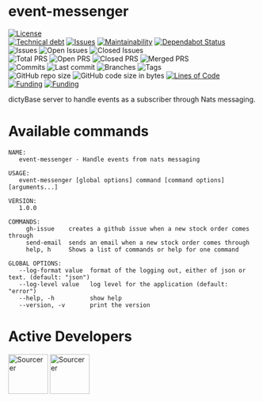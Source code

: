 # event-messenger
[![License](https://img.shields.io/badge/License-BSD%202--Clause-blue.svg)](LICENSE)   
[![Technical debt](https://badgen.net/codeclimate/tech-debt/dictyBase/event-messenger)](https://codeclimate.com/github/dictyBase/event-messenger/trends/technical_debt)
[![Issues](https://badgen.net/codeclimate/issues/dictyBase/event-messenger)](https://codeclimate.com/github/dictyBase/event-messenger/issues)
[![Maintainability](https://api.codeclimate.com/v1/badges/b760838bd7baa776bffd/maintainability)](https://codeclimate.com/github/dictyBase/event-messenger/maintainability)
[![Dependabot Status](https://api.dependabot.com/badges/status?host=github&repo=dictyBase/event-messenger)](https://dependabot.com)   
![Issues](https://badgen.net/github/issues/dictyBase/event-messenger)
![Open Issues](https://badgen.net/github/open-issues/dictyBase/event-messenger)
![Closed Issues](https://badgen.net/github/closed-issues/dictyBase/event-messenger)   
![Total PRS](https://badgen.net/github/prs/dictyBase/event-messenger)
![Open PRS](https://badgen.net/github/open-prs/dictyBase/event-messenger)
![Closed PRS](https://badgen.net/github/closed-prs/dictyBase/event-messenger)
![Merged PRS](https://badgen.net/github/merged-prs/dictyBase/event-messenger)   
![Commits](https://badgen.net/github/commits/dictyBase/event-messenger/develop)
![Last commit](https://badgen.net/github/last-commit/dictyBase/event-messenger/develop)
![Branches](https://badgen.net/github/branches/dictyBase/event-messenger)
![Tags](https://badgen.net/github/tags/dictyBase/event-messenger/?color=cyan)   
![GitHub repo size](https://img.shields.io/github/repo-size/dictyBase/event-messenger?style=plastic)
![GitHub code size in bytes](https://img.shields.io/github/languages/code-size/dictyBase/event-messenger?style=plastic)
[![Lines of Code](https://badgen.net/codeclimate/loc/dictyBase/event-messenger)](https://codeclimate.com/github/dictyBase/event-messenger/code)   
[![Funding](https://badgen.net/badge/NIGMS/Rex%20L%20Chisholm,dictyBase/yellow?list=|)](https://projectreporter.nih.gov/project_info_description.cfm?aid=9476993)
[![Funding](https://badgen.net/badge/NIGMS/Rex%20L%20Chisholm,DSC/yellow?list=|)](https://projectreporter.nih.gov/project_info_description.cfm?aid=9438930)

dictyBase server to handle events as a subscriber through Nats messaging.

# Available commands

```
NAME:
   event-messenger - Handle events from nats messaging

USAGE:
   event-messenger [global options] command [command options] [arguments...]

VERSION:
   1.0.0

COMMANDS:
     gh-issue    creates a github issue when a new stock order comes through
     send-email  sends an email when a new stock order comes through
     help, h     Shows a list of commands or help for one command

GLOBAL OPTIONS:
   --log-format value  format of the logging out, either of json or text. (default: "json")
   --log-level value   log level for the application (default: "error")
   --help, -h          show help
   --version, -v       print the version
```

# Active Developers

<a href="https://sourcerer.io/cybersiddhu"><img src="https://sourcerer.io/assets/avatar/cybersiddhu" height="80px" alt="Sourcerer"></a>
<a href="https://sourcerer.io/wildlifehexagon"><img src="https://sourcerer.io/assets/avatar/wildlifehexagon" height="80px" alt="Sourcerer"></a>
